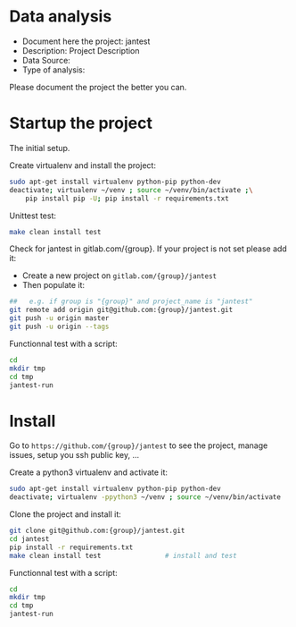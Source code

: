 # Data analysis
- Document here the project: jantest
- Description: Project Description
- Data Source:
- Type of analysis:

Please document the project the better you can.

# Startup the project

The initial setup.

Create virtualenv and install the project:
```bash
sudo apt-get install virtualenv python-pip python-dev
deactivate; virtualenv ~/venv ; source ~/venv/bin/activate ;\
    pip install pip -U; pip install -r requirements.txt
```

Unittest test:
```bash
make clean install test
```

Check for jantest in gitlab.com/{group}.
If your project is not set please add it:

- Create a new project on `gitlab.com/{group}/jantest`
- Then populate it:

```bash
##   e.g. if group is "{group}" and project_name is "jantest"
git remote add origin git@github.com:{group}/jantest.git
git push -u origin master
git push -u origin --tags
```

Functionnal test with a script:

```bash
cd
mkdir tmp
cd tmp
jantest-run
```

# Install

Go to `https://github.com/{group}/jantest` to see the project, manage issues,
setup you ssh public key, ...

Create a python3 virtualenv and activate it:

```bash
sudo apt-get install virtualenv python-pip python-dev
deactivate; virtualenv -ppython3 ~/venv ; source ~/venv/bin/activate
```

Clone the project and install it:

```bash
git clone git@github.com:{group}/jantest.git
cd jantest
pip install -r requirements.txt
make clean install test                # install and test
```
Functionnal test with a script:

```bash
cd
mkdir tmp
cd tmp
jantest-run
```
